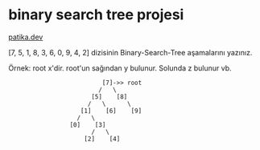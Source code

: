 # binary search tree projesi
[patika.dev ](https://app.patika.dev/paths)


[7, 5, 1, 8, 3, 6, 0, 9, 4, 2] dizisinin Binary-Search-Tree aşamalarını yazınız.

Örnek: root x'dir. root'un sağından y bulunur. Solunda z bulunur vb.

                              [7]->> root
                             /   \
                           [5]    [8]
                          /   \      \
                        [1]    [6]    [9]
                       /   \
                     [0]    [3]
                           /   \
                         [2]    [4]